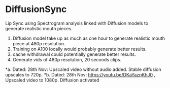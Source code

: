 # DiffusionSync
Lip Sync using Spectrogram analysis linked with Diffusion models to generate realistic mouth pieces.

1. Diffusion model take up as much as one hour to generate realistic mouth piece at 480p resolution. 
2. Training on A100 locally would probably generate better results.
3. cache withdrawal could potentially generate better results.
4. Generate vids of 480p resolution, 20 seconds clips.

*a. Dated: 28th Nov: Upscaled video without audio added. Stable diffusion upscales to 720p.
*b. Dated: 28th Nov: https://youtu.be/DKaYazpKhJ0 , Upscaled video to 1080p. Diffusion activated
